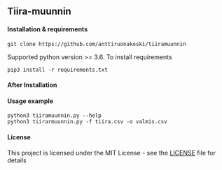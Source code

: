 ## Tiira-muunnin

#### Installation & requirements

`git clone https://github.com/anttiruonakoski/tiiramuunnin`

Supported python version >= 3.6.
To install requirements

`pip3 install -r requirements.txt` 


#### After Installation


#### Usage example

```
python3 tiiramuunnin.py --help
python3 tiirarmuunnin.py -f tiira.csv -o valmis.csv
```


#### License

This project is licensed under the MIT License - see the [LICENSE](LICENSE) file for details
